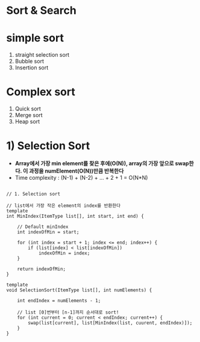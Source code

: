 Sort & Search
====================

# simple sort
1) straight selection sort
2) Bubble sort
3) Insertion sort

# Complex sort
1) Quick sort
2) Merge sort
3) Heap sort


# 1) Selection Sort
- **Array에서 가장 min element를 찾은 후에(O(N)), array의 가장 앞으로 swap한다. 이 과정을 numElement(O(N))만큼 반복한다**
- Time complexity : (N-1) + (N-2) + ... + 2 + 1 = O(N*N)
<pre><code>
// 1. Selection sort

// list에서 가장 작은 element의 index를 반환한다
template <class ItemType>
int MinIndex(ItemType list[], int start, int end) {
	
	// Default minIndex
	int indexOfMin = start;

	for (int index = start + 1; index <= end; index++) {
		if (list[index] < list[indexOfMin])
			indexOfMin = index;
	}

	return indexOfMin;
}

template <class ItemType>
void SelectionSort(ItemType list[], int numElements) {

	int endIndex = numElements - 1;
	
	// list [0]번부터 [n-1]까지 순서대로 sort!
	for (int current = 0; current < endIndex; current++) {
		swap(list[current], list[MinIndex(list, cuurent, endIndex)]);
	}
}</code></pre>
